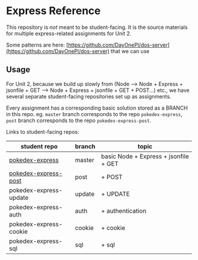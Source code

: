 # Express Reference

This repository is _not_ meant to be student-facing. It is the source materials for multiple express-related assignments for Unit 2.

Some patterns are here: [https://github.com/DayOnePl/dos-server](https://github.com/DayOnePl/dos-server) that we can use

## Usage

For Unit 2, because we build up slowly from (Node --> Node + Express + jsonfile + GET --> Node + Express + jsonfile + GET + POST...) etc., we have several separate student-facing repositories set up as assignments.

Every assignment has a corresponding basic solution stored as a BRANCH in this repo. eg. `master` branch corresponds to the repo  `pokedex-express`, `post` branch corresponds to the repo `pokedex-express-post`.

Links to student-facing repos:

| student repo                |  branch      |   topic                                    |
| ---                         |  ---         |   ---                                      |
| [pokedex-express][1]        |  master      |   basic Node + Express + jsonfile + GET    |
| [pokedex-express-post][2]   |  post        |   + POST                                   |
| pokedex-express-update      |  update      |   + UPDATE                                 |
| pokedex-express-auth        |  auth        |   + authentication                         |
| pokedex-express-cookie      |  cookie      |   + cookie                                 |
| pokedex-express-sql         |  sql         |   + sql                                    |

[1]: https://github.com/wdi-sg/pokedex-express
[2]: https://github.com/wdi-sg/pokedex-express-post
